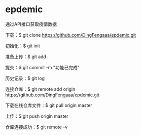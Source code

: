 # epdemic
通过API接口获取疫情数据

下载：$ git clone https://github.com/DingFengaaa/epdemic.git

初始化：$ git init

准备上传：$ git add .

提交：$ git commit -m "功能已完成"

历史记录：$ git log

连接仓库：$ git remote add origin https://github.com/DingFengaaa/epdemic.git

下载在线仓库文件：$ git pull origin master

上传：$ git push origin master

仓库连接成功：$ git remote -v